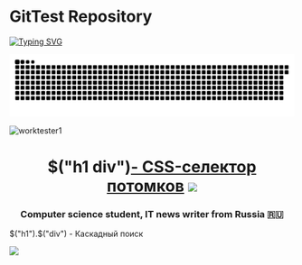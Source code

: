 # GitTest Repository

<a href="https://git.io/typing-svg"><img src="https://readme-typing-svg.herokuapp.com?font=Fira+Code&pause=1000&color=F729BF&background=FF2B2B00&multiline=true&width=435&lines=%D0%A2%D0%B5%D1%81%D1%82+%D0%BD%D0%B0%D1%85%D0%BE%D0%B4%D0%B8%D1%82+%D0%B2+%D1%80%D0%B5%D0%BF%D0%BE%D0%B7%D0%B8%D1%82%D0%BE%D1%80%D0%B8+selenide+%D0%B2+wiki+%D0%BA%D0%BE%D0%B4+%D0%BF%D0%BE+SoftAssertions+%D0%B4%D0%BB%D1%8F+JUnit5;wiki+%D0%BA%D0%BE%D0%B4+%D0%BF%D0%BE+SoftAssertions+%D0%B4%D0%BB%D1%8F+JUnit5" alt="Typing SVG" /></a>

![Contribution Snake](https://raw.githubusercontent.com/JerryKerry/gitTest/output/snake-dark.svg)

<picture>
  <source media="(prefers-color-scheme: dark)" srcset="https://raw.githubusercontent.com/JerryKerry/gitTest/output/snake-dark.svg">
</picture>


![worktester1](https://github.com/user-attachments/assets/9d289d3a-ada5-40ce-8867-0b5580714471)



<h1 align="center">$("h1 div")<a href="https://daniilshat.ru/" target="_blank">- CSS-селектор потомков</a> 
<img src="https://github.com/blackcater/blackcater/raw/main/images/Hi.gif" height="32"/></h1>
<h3 align="center">Computer science student, IT news writer from Russia 🇷🇺</h3>


$("h1").$("div") - Каскадный поиск

![](https://komarev.com/ghpvc/?username=JerryKerry)
